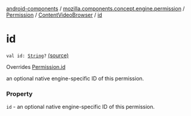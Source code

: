[android-components](../../../index.md) / [mozilla.components.concept.engine.permission](../../index.md) / [Permission](../index.md) / [ContentVideoBrowser](index.md) / [id](./id.md)

# id

`val id: `[`String`](https://kotlinlang.org/api/latest/jvm/stdlib/kotlin/-string/index.html)`?` [(source)](https://github.com/mozilla-mobile/android-components/blob/master/components/concept/engine/src/main/java/mozilla/components/concept/engine/permission/PermissionRequest.kt#L84)

Overrides [Permission.id](../id.md)

an optional native engine-specific ID of this permission.

### Property

`id` - an optional native engine-specific ID of this permission.